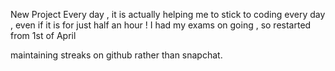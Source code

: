 New Project Every day , it is actually helping me to stick to coding every day , even if it is for just half an hour !
I had my exams on going , so restarted from 1st of April

maintaining streaks on github rather than snapchat.
